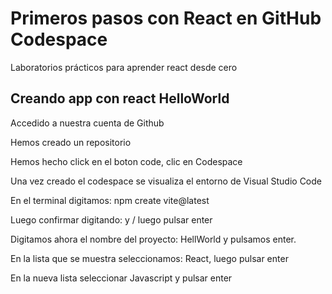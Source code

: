 # Primeros pasos con React en GitHub Codespace
Laboratorios prácticos para aprender react desde cero

## Creando app con react HelloWorld

Accedido a nuestra cuenta de Github

Hemos creado un repositorio

Hemos hecho click en el boton code, clic en Codespace

Una vez creado el codespace se visualiza el entorno de Visual Studio Code

En el terminal digitamos: npm create vite@latest

Luego confirmar digitando: y / luego pulsar enter

Digitamos ahora el nombre del proyecto: HellWorld y pulsamos enter.

En la lista que se muestra seleccionamos: React, luego pulsar enter

En la nueva lista seleccionar Javascript y pulsar enter
